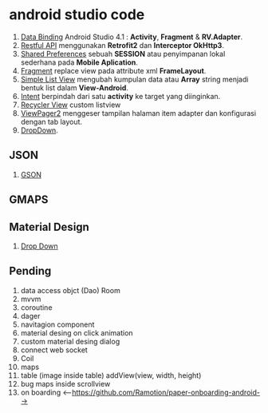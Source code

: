 # android studio code
1. [Data Binding](https://github.com/fmhrs/android-studio-code/tree/master/view%20binding) Android Studio 4.1 : **Activity**, **Fragment** & **RV.Adapter**.
2. [Restful API](https://github.com/fmhrs/android-studio-code/tree/master/retrofit2%20%26%20interceptor%20okhttp3) menggunakan **Retrofit2** dan **Interceptor OkHttp3**.
3. [Shared Preferences](https://github.com/fmhrs/android-studio-code/tree/master/preferences%20helper) sebuah **SESSION**  atau penyimpanan lokal sederhana pada **Mobile Aplication**.
4. [Fragment](https://github.com/fmhrs/android-studio-code/tree/master/fragment) replace view pada attribute xml **FrameLayout**.
5. [Simple List View](https://github.com/fmhrs/android-studio-code/tree/master/simple%20list%20view) mengubah kumpulan data atau **Array** string menjadi bentuk list dalam **View-Android**.
6. [Intent](https://github.com/fmhrs/android-studio-code/tree/master/intent) berpindah dari satu **activity** ke target yang diinginkan.
7. [Recycler View](https://github.com/fmhrs/android-studio-code/tree/master/recycler%20view) custom listview
8. [ViewPager2](https://github.com/fmhrs/android-studio-code/tree/master/view%20pager%202) menggeser tampilan halaman item adapter dan konfigurasi dengan tab layout.
9. [DropDown](https://github.com/fmhrs/android-studio-code/tree/master/dropdown).


## JSON
1. [GSON](https://github.com/fmhrs/android-studio-code/tree/master/json)


## GMAPS


## Material Design
1. [Drop Down](https://github.com/fmhrs/android-studio-code/tree/master/dropdown)


## Pending 
1. data access objct (Dao) Room
2. mvvm
3. coroutine
4. dager
5. navitagion component
6. material desing on click animation
7. custom material desing dialog
8. connect web socket
9. Coil
10. maps
11. table (image inside table) addView(view, width, height)
12. bug maps inside scrollview
13. on boarding <--https://github.com/Ramotion/paper-onboarding-android-->
